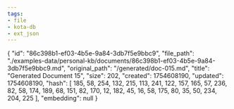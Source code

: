 ```yaml
---
tags:
- file
- kota-db
- ext_json
---
```

{
  "id": "86c398b1-ef03-4b5e-9a84-3db7f5e9bbc9",
  "file_path": "./examples-data/personal-kb/documents/86c398b1-ef03-4b5e-9a84-3db7f5e9bbc9.md",
  "original_path": "/generated/doc-015.md",
  "title": "Generated Document 15",
  "size": 202,
  "created": 1754608190,
  "updated": 1754608190,
  "hash": [
    185,
    58,
    254,
    132,
    215,
    113,
    241,
    122,
    157,
    165,
    57,
    236,
    82,
    58,
    174,
    189,
    68,
    151,
    82,
    170,
    12,
    182,
    45,
    16,
    58,
    175,
    80,
    35,
    50,
    234,
    204,
    225
  ],
  "embedding": null
}
